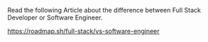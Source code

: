 Read the following Article about the difference between Full Stack Developer or Software Engineer.

https://roadmap.sh/full-stack/vs-software-engineer